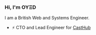 ### Hi, I'm OYΞD

I am a British Web and Systems Engineer.

- ⚡ CTO and Lead Engineer for [CastHub](https://casthub.app)
